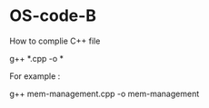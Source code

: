 # OS-code-B
How to complie C++ file

g++ *.cpp -o *

For example :

g++ mem-management.cpp -o mem-management
